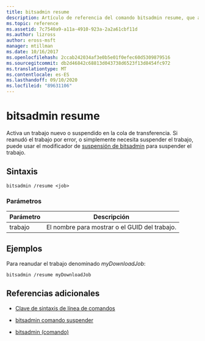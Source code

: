 ```yaml
---
title: bitsadmin resume
description: Artículo de referencia del comando bitsadmin resume, que activa un trabajo nuevo o suspendido en la cola de transferencia.
ms.topic: reference
ms.assetid: 7c7540a9-a11a-4910-923a-2a2a61cbf11d
ms.author: lizross
author: eross-msft
manager: mtillman
ms.date: 10/16/2017
ms.openlocfilehash: 2ccab242034af3e0b5e01f0efec60d5309879516
ms.sourcegitcommit: db2d46842c68813d043738d6523f13d8454fc972
ms.translationtype: MT
ms.contentlocale: es-ES
ms.lasthandoff: 09/10/2020
ms.locfileid: "89631106"
---
```

# <a name="bitsadmin-resume"></a>bitsadmin resume

Activa un trabajo nuevo o suspendido en la cola de transferencia. Si reanudó el trabajo por error, o simplemente necesita suspender el trabajo, puede usar el modificador de [suspensión de bitsadmin](bitsadmin-suspend.md) para suspender el trabajo.

## <a name="syntax"></a>Sintaxis

```
bitsadmin /resume <job>
```

### <a name="parameters"></a>Parámetros

| Parámetro | Descripción |
| -------------- | -------------- |
| trabajo | El nombre para mostrar o el GUID del trabajo. |

## <a name="examples"></a>Ejemplos

Para reanudar el trabajo denominado *myDownloadJob*:

```
bitsadmin /resume myDownloadJob
```

## <a name="additional-references"></a>Referencias adicionales

- [Clave de sintaxis de línea de comandos](command-line-syntax-key.md)

- [bitsadmin comando suspender](bitsadmin-suspend.md)

- [bitsadmin (comando)](bitsadmin.md)
